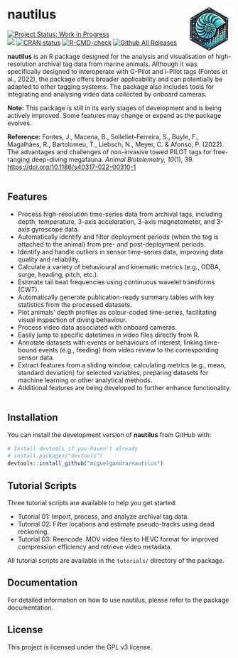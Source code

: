 
# nautilus <img src="inst/resources/nautilus-logo.png" align="right" width="100" />

[![Project Status: Work in Progress](https://img.shields.io/badge/status-WIP-orange)](https://www.repostatus.org/#wip)  
[![](https://img.shields.io/badge/lifecycle-experimental-orange.svg)](https://lifecycle.r-lib.org/articles/stages.html#experimental)
[![CRAN status](https://www.r-pkg.org/badges/version/nautilus)](https://CRAN.R-project.org/package=nautilus)
[![R-CMD-check](https://github.com/miguelgandra/nautilus/actions/workflows/R-CMD-check.yaml/badge.svg)](https://github.com/miguelgandra/nautilus/actions/workflows/R-CMD-check.yaml)
[![Github All Releases](https://img.shields.io/github/downloads/miguelgandra/nautilus/total.svg)]()


**nautilus** is an R package designed for the analysis and visualisation of high-resolution archival tag data from marine animals.
Although it was specifically designed to interoperate with G-Pilot and i-Pilot tags (Fontes et al., 2022), the package offers broader applicability and can potentially be adapted to other tagging systems.
The package also includes tools for integrating and analysing video data collected by onboard cameras.

**Note:** This package is still in its early stages of development and is being actively improved. Some features may change or expand as the package evolves.

**Reference:**
Fontes, J., Macena, B., Solleliet-Ferreira, S., Buyle, F., Magalhães, R., Bartolomeu, T., Liebsch, N., Meyer, C. & Afonso, P. (2022). The advantages and challenges of non-invasive towed PILOT tags for free-ranging deep-diving megafauna. *Animal Biotelemetry, 10*(1), 39. https://doi.org/10.1186/s40317-022-00310-1
<br/><br/>

## Features

- Process high-resolution time-series data from archival tags, including depth, temperature, 3-axis acceleration, 3-axis magnetometer, and 3-axis gyroscope data.
- Automatically identify and filter deployment periods (when the tag is attached to the animal) from pre- and post-deployment periods.
- Identify and handle outliers in sensor time-series data, improving data quality and reliability.
- Calculate a variety of behavioural and kinematic metrics (e.g., ODBA, surge, heading, pitch, etc.).
- Estimate tail beat frequencies using continuous wavelet transforms (CWT).
- Automatically generate publication-ready summary tables with key statistics from the processed datasets.
- Plot animals' depth profiles as colour-coded time-series, facilitating visual inspection of diving behaviour.
- Process video data associated with onboard cameras.
- Easily jump to specific datetimes in video files directly from R.
- Annotate datasets with events or behaviours of interest, linking time-bound events (e.g., feeding) from video review to the corresponding sensor data.
- Extract features from a sliding window, calculating metrics (e.g., mean, standard deviation) for selected variables, preparing datasets for machine learning or other analytical methods.
- Additional features are being developed to further enhance functionality.
<br/><br/>


## Installation

You can install the development version of **nautilus** from GitHub with:

```r
# Install devtools if you haven't already
# install.packages("devtools")
devtools::install_github("miguelgandra/nautilus")
```

## Tutorial Scripts

Three tutorial scripts are available to help you get started:
- Tutorial 01: Import, process, and analyze archival tag data.
- Tutorial 02: Filter locations and estimate pseudo-tracks using dead reckoning. 
- Tutorial 03: Reencode .MOV video files to HEVC format for improved compression efficiency and retrieve video metadata.

All tutorial scripts are available in the `tutorials/` directory of the package.


## Documentation

For detailed information on how to use nautilus, please refer to the package documentation.


## License
This project is licensed under the GPL v3 license.
